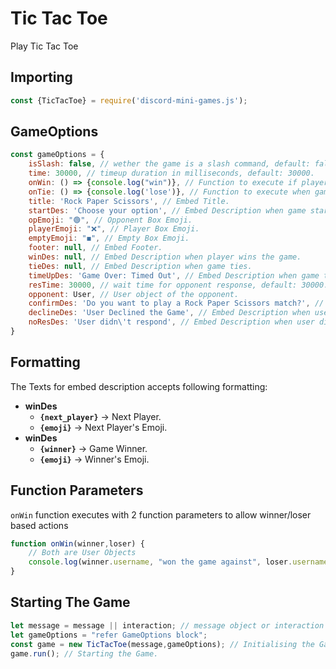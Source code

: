 # Tic Tac Toe
Play Tic Tac Toe

## Importing
```js
const {TicTacToe} = require('discord-mini-games.js');
```

## GameOptions
```js
const gameOptions = {
    isSlash: false, // wether the game is a slash command, default: false.
    time: 30000, // timeup duration in milliseconds, default: 30000.
    onWin: () => {console.log("win")}, // Function to execute if player wins the game.
    onTie: () => {console.log('lose')}, // Function to execute when game ties.
    title: 'Rock Paper Scissors', // Embed Title.
    startDes: 'Choose your option', // Embed Description when game starts.
    opEmoji: "🟢", // Opponent Box Emoji.
    playerEmoji: "❌", // Player Box Emoji.
    emptyEmoji: "◼️", // Empty Box Emoji.
    footer: null, // Embed Footer.
    winDes: null, // Embed Description when player wins the game.
    tieDes: null, // Embed Description when game ties.
    timeUpDes: 'Game Over: Timed Out', // Embed Description when game times out.
    resTime: 30000, // wait time for opponent response, default: 30000.
    opponent: User, // User object of the opponent.
    confirmDes: 'Do you want to play a Rock Paper Scissors match?', // Embed Description of Confirmation Embed.
    declineDes: 'User Declined the Game', // Embed Description when user declines the game challenge.
    noResDes: 'User didn\'t respond', // Embed Description when user didn't respond.
}
```
## Formatting
The Texts for embed description accepts following formatting:
- **winDes**
  - **`{next_player}`** -> Next Player.
  - **`{emoji}`** -> Next Player's Emoji.
- **winDes**
  - **`{winner}`** -> Game Winner.
  - **`{emoji}`** -> Winner's Emoji. 

## Function Parameters
`onWin` function executes with 2 function parameters to allow winner/loser based actions
```js
function onWin(winner,loser) {
    // Both are User Objects
    console.log(winner.username, "won the game against", loser.username) 
}
```

## Starting The Game
```js
let message = message || interaction; // message object or interaction object.
let gameOptions = "refer GameOptions block";
const game = new TicTacToe(message,gameOptions); // Initialising the Game.
game.run(); // Starting the Game.
```
